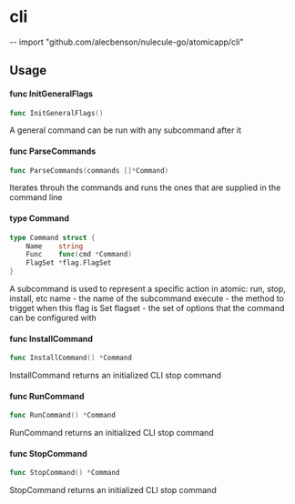# cli
--
    import "github.com/alecbenson/nulecule-go/atomicapp/cli"


## Usage

#### func  InitGeneralFlags

```go
func InitGeneralFlags()
```
A general command can be run with any subcommand after it

#### func  ParseCommands

```go
func ParseCommands(commands []*Command)
```
Iterates throuh the commands and runs the ones that are supplied in the command
line

#### type Command

```go
type Command struct {
	Name    string
	Func    func(cmd *Command)
	FlagSet *flag.FlagSet
}
```

A subcommand is used to represent a specific action in atomic: run, stop,
install, etc name - the name of the subcommand execute - the method to trigget
when this flag is Set flagset - the set of options that the command can be
configured with

#### func  InstallCommand

```go
func InstallCommand() *Command
```
InstallCommand returns an initialized CLI stop command

#### func  RunCommand

```go
func RunCommand() *Command
```
RunCommand returns an initialized CLI stop command

#### func  StopCommand

```go
func StopCommand() *Command
```
StopCommand returns an initialized CLI stop command

